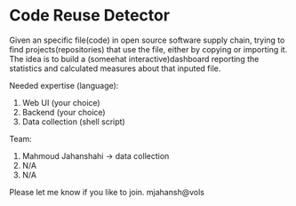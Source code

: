 # Code Reuse Detector

Given an specific file(code) in open source software supply chain, trying to find projects(repositories) that use the file, either by copying or importing it.
The idea is to build a (someehat interactive)dashboard reporting the statistics and calculated measures about that inputed file.

Needed expertise (language):  
1. Web UI (your choice)
2. Backend (your choice)
3. Data collection (shell script)

Team:  
1. Mahmoud Jahanshahi -> data collection
2. N/A
3. N/A

Please let me know if you like to join. mjahansh@vols
